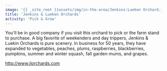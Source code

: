 ```yaml
---
image: '{{ _site_root }}assets/img/in-the-area/Jenkins:Lueken Orchard.jpg'
title: 'Jenkins & Lueken Orchards'
activity: 'Pick & Grow'
---
```

<p>You'll be&nbsp;in good company if you visit this orchard to pick or the farm stand to purchase. A big favorite of weekenders and day trippers, Jenkins & Luekin Orchards is pure scenery.&nbsp;In business for 50 years, they have expanded to&nbsp;vegetables, peaches, plums, raspberries, blackberries, pumpkins, summer and winter squash, fall garden mums, and grapes.</p><p><a href="http://www.jlorchards.com">http://www.jlorchards.com</a></p>